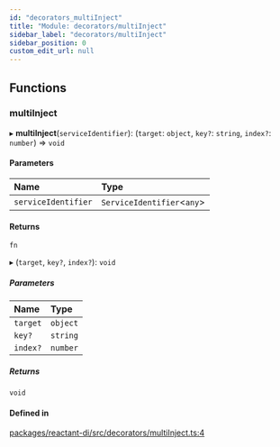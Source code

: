 ```yaml
---
id: "decorators_multiInject"
title: "Module: decorators/multiInject"
sidebar_label: "decorators/multiInject"
sidebar_position: 0
custom_edit_url: null
---
```


## Functions

### multiInject

▸ **multiInject**(`serviceIdentifier`): (`target`: `object`, `key?`: `string`, `index?`: `number`) => `void`

#### Parameters

| Name | Type |
| :------ | :------ |
| `serviceIdentifier` | `ServiceIdentifier`<`any`\> |

#### Returns

`fn`

▸ (`target`, `key?`, `index?`): `void`

##### Parameters

| Name | Type |
| :------ | :------ |
| `target` | `object` |
| `key?` | `string` |
| `index?` | `number` |

##### Returns

`void`

#### Defined in

[packages/reactant-di/src/decorators/multiInject.ts:4](https://github.com/unadlib/reactant/blob/94ce5c78/packages/reactant-di/src/decorators/multiInject.ts#L4)
